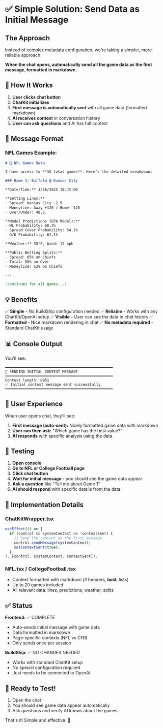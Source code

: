 # ✅ Simple Solution: Send Data as Initial Message

## The Approach

Instead of complex metadata configuration, we're taking a simpler, more reliable approach:

**When the chat opens, automatically send all the game data as the first message, formatted in markdown.**

## 🎯 How It Works

1. **User clicks chat button**
2. **ChatKit initializes**
3. **First message is automatically sent** with all game data (formatted markdown)
4. **AI receives context** in conversation history
5. **User can ask questions** and AI has full context

## 📝 Message Format

### NFL Games Example:
```markdown
# 🏈 NFL Games Data

I have access to **16 total games**. Here's the detailed breakdown:

### Game 1: Buffalo @ Kansas City

**Date/Time:** 1/26/2025 18:30:00

**Betting Lines:**
- Spread: Kansas City -2.5
- Moneyline: Away +120 / Home -145
- Over/Under: 48.5

**Model Predictions (EPA Model):**
- ML Probability: 58.3%
- Spread Cover Probability: 54.2%
- O/U Probability: 62.1%

**Weather:** 35°F, Wind: 12 mph

**Public Betting Splits:**
- Spread: 65% on Chiefs
- Total: 58% on Over
- Moneyline: 62% on Chiefs

---

[continues for all games...]
```

## 💡 Benefits

✅ **Simple** - No BuildShip configuration needed
✅ **Reliable** - Works with any ChatKit/OpenAI setup
✅ **Visible** - User can see the data in chat history
✅ **Formatted** - Nice markdown rendering in chat
✅ **No metadata required** - Standard ChatKit usage

## 📊 Console Output

You'll see:
```
━━━━━━━━━━━━━━━━━━━━━━━━━━━━━━━━━━━━━━━━━━━━━━━━━
📨 SENDING INITIAL CONTEXT MESSAGE
━━━━━━━━━━━━━━━━━━━━━━━━━━━━━━━━━━━━━━━━━━━━━━━━━
Context length: 8851
✅ Initial context message sent successfully
━━━━━━━━━━━━━━━━━━━━━━━━━━━━━━━━━━━━━━━━━━━━━━━━━
```

## 🎨 User Experience

When user opens chat, they'll see:

1. **First message (auto-sent):** Nicely formatted game data with markdown
2. **User can then ask:** "Which game has the best value?" 
3. **AI responds** with specific analysis using the data

## 🧪 Testing

1. **Open console**
2. **Go to NFL or College Football page**
3. **Click chat button**
4. **Wait for initial message** - you should see the game data appear
5. **Ask a question** like "Tell me about Game 1"
6. **AI should respond** with specific details from the data

## 🔧 Implementation Details

### ChatKitWrapper.tsx
```javascript
useEffect(() => {
  if (control && systemContext && !contextSent) {
    // Send the context as the first message
    control.sendMessage(systemContext);
    setContextSent(true);
  }
}, [control, systemContext, contextSent]);
```

### NFL.tsx / CollegeFootball.tsx
- Context formatted with markdown (# headers, **bold**, lists)
- Up to 20 games included
- All relevant data: lines, predictions, weather, splits

## ✅ Status

**Frontend:** ✅ COMPLETE
- Auto-sends initial message with game data
- Data formatted in markdown
- Page-specific contexts (NFL vs CFB)
- Only sends once per session

**BuildShip:** ✅ NO CHANGES NEEDED
- Works with standard ChatKit setup
- No special configuration required
- Just needs to be connected to OpenAI

## 🚀 Ready to Test!

1. Open the chat
2. You should see game data appear automatically
3. Ask questions and verify AI knows about the games

That's it! Simple and effective. 🎉

